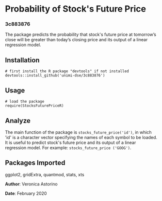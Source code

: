 # Probability of Stock's Future Price

### 3c883876
The package predicts the probability that stock's future price at tomorrow’s close will be greater than today’s closing price and its output of a linear regression model.

## Installation
 ```
 # first install the R package "devtools" if not installed
 devtools::install_github('unimi-dse/3c883876') 
 ```


## Usage

 ``` 
 # load the package
 require(StocksFuturePriceR)
 ```


## Analyze
The main function of the package is `stocks_future_price('id')`, in which 'id' is a character vector specifying the names of each symbol to be loaded. It is useful to predict stock's future price and its output of a linear regression model. For example: `stocks_future_price ('GOOG')`.


## Packages Imported

ggplot2, gridExtra, quantmod, stats, xts






**Author**: Veronica Astorino

**Date**: February 2020
